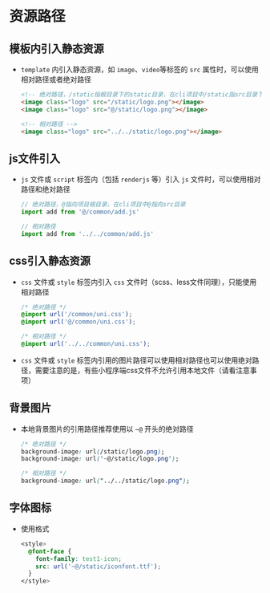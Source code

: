 # 资源路径

## 模板内引入静态资源

  - `template` 内引入静态资源，如 `image`、`video`等标签的 `src` 属性时，可以使用相对路径或者绝对路径

    ```html
    <!-- 绝对路径，/static指根目录下的static目录，在cli项目中/static指src目录下的static目录 -->
    <image class="logo" src="/static/logo.png"></image>
    <image class="logo" src="@/static/logo.png"></image>
    ```

    ```html
    <!-- 相对路径 -->
    <image class="logo" src="../../static/logo.png"></image>
    ```

## js文件引入

  - `js` 文件或 `script` 标签内（包括 `renderjs` 等）引入 `js` 文件时，可以使用相对路径和绝对路径

    ```js
    // 绝对路径，@指向项目根目录，在cli项目中@指向src目录
    import add from '@/common/add.js'
    ```

    ```js
    // 相对路径
    import add from '../../common/add.js'
    ```

## css引入静态资源

  - `css` 文件或 `style` 标签内引入 `css` 文件时（scss、less文件同理），只能使用相对路径

    ```css
    /* 绝对路径 */
    @import url('/common/uni.css');
    @import url('@/common/uni.css');
    ```

    ```css
    /* 相对路径 */
    @import url('../../common/uni.css');
    ```

  - `css` 文件或 `style` 标签内引用的图片路径可以使用相对路径也可以使用绝对路径，需要注意的是，有些小程序端css文件不允许引用本地文件（请看注意事项）

## 背景图片

  - 本地背景图片的引用路径推荐使用以 `~@` 开头的绝对路径

    ```css
    /* 绝对路径 */
    background-image: url(/static/logo.png);
    background-image: url('~@/static/logo.png');
    ```

    ```css
    /* 相对路径 */
    background-image: url("../../static/logo.png");
    ```

## 字体图标

  - 使用格式

    ```css
    <style>
      @font-face {
        font-family: test1-icon;
        src: url('~@/static/iconfont.ttf');
      }
    </style>
    ```

